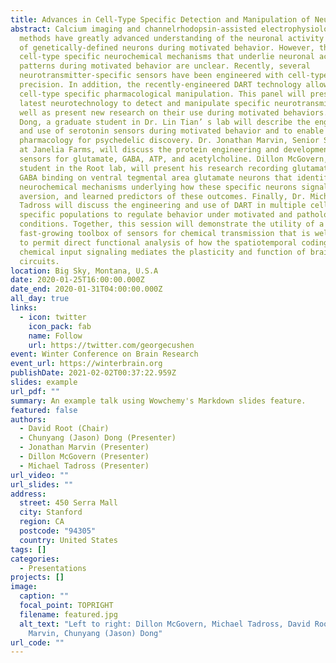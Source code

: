 ```yaml
---
title: Advances in Cell-Type Specific Detection and Manipulation of Neurotransmitters
abstract: Calcium imaging and channelrhodopsin-assisted electrophysiological
  methods have greatly advanced understanding of the neuronal activity patterns
  of genetically-defined neurons during motivated behavior. However, the
  cell-type specific neurochemical mechanisms that underlie neuronal activity
  patterns during motivated behavior are unclear. Recently, several
  neurotransmitter-specific sensors have been engineered with cell-type specific
  precision. In addition, the recently-engineered DART technology allows for
  cell-type specific pharmacological manipulation. This panel will present the
  latest neurotechnology to detect and manipulate specific neurotransmitters as
  well as present new research on their use during motivated behaviors. Jason
  Dong, a graduate student in Dr. Lin Tian’ s lab will describe the engineering
  and use of serotonin sensors during motivated behavior and to enable real-time
  pharmacology for psychedelic discovery. Dr. Jonathan Marvin, Senior Scientist
  at Janelia Farms, will discuss the protein engineering and development of
  sensors for glutamate, GABA, ATP, and acetylcholine. Dillon McGovern, graduate
  student in the Root lab, will present his research recording glutamate and
  GABA binding on ventral tegmental area glutamate neurons that identifies novel
  neurochemical mechanisms underlying how these specific neurons signal reward,
  aversion, and learned predictors of these outcomes. Finally, Dr. Michael
  Tadross will discuss the engineering and use of DART in multiple cell-type
  specific populations to regulate behavior under motivated and pathological
  conditions. Together, this session will demonstrate the utility of a
  fast-growing toolbox of sensors for chemical transmission that is well poised
  to permit direct functional analysis of how the spatiotemporal coding of
  chemical input signaling mediates the plasticity and function of brain
  circuits.
location: Big Sky, Montana, U.S.A
date: 2020-01-25T16:00:00.000Z
date_end: 2020-01-31T04:00:00.000Z
all_day: true
links:
  - icon: twitter
    icon_pack: fab
    name: Follow
    url: https://twitter.com/georgecushen
event: Winter Conference on Brain Research
event_url: https://winterbrain.org
publishDate: 2021-02-02T00:37:22.959Z
slides: example
url_pdf: ""
summary: An example talk using Wowchemy's Markdown slides feature.
featured: false
authors:
  - David Root (Chair)
  - Chunyang (Jason) Dong (Presenter)
  - Jonathan Marvin (Presenter)
  - Dillon McGovern (Presenter)
  - Michael Tadross (Presenter)
url_video: ""
url_slides: ""
address:
  street: 450 Serra Mall
  city: Stanford
  region: CA
  postcode: "94305"
  country: United States
tags: []
categories:
  - Presentations
projects: []
image:
  caption: ""
  focal_point: TOPRIGHT
  filename: featured.jpg
  alt_text: "Left to right: Dillon McGovern, Michael Tadross, David Root, Jonathan
    Marvin, Chunyang (Jason) Dong"
url_code: ""
---
```

